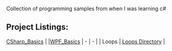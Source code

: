 Collection of programming samples from when I was learning c#

## Project Listings:
[CSharp_Basics](https://github.com/Wuydts/CSharp/tree/master/Coding_Basics) | |[WPF_Basics](https://github.com/Wuydts/CSharp/tree/master/WPF_Basics) 
| - | - |
|  Loops |  [Loops Directory](https://github.com/Wuydts/CSharp_Basics/tree/master/CSharp_Basics/loops) | 
